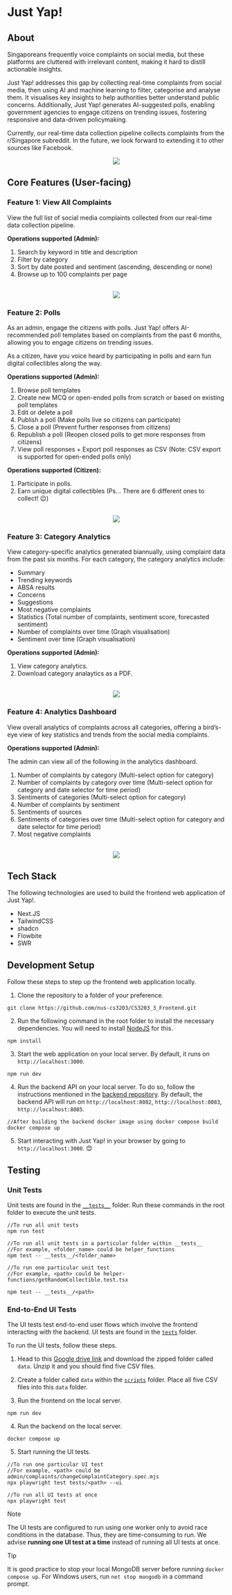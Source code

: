 # Just Yap!

## About
Singaporeans frequently voice complaints on social media, but these platforms are cluttered with irrelevant content, making it hard to distill actionable insights. 

Just Yap! addresses this gap by collecting real-time complaints from social media, then using AI and machine learning to filter, categorise and analyse them. It visualises key insights to help authorities better understand public concerns. Additionally, Just Yap! generates AI-suggested polls, enabling government agencies to engage citizens on trending issues, fostering responsive and data-driven policymaking.

Currently, our real-time data collection pipeline collects complaints from the r/Singapore subreddit. In the future, we look forward to extending it to other sources like Facebook.

<div align="center">
    <img src="public/github/just-yap.gif" width="full" />
</div>


## Core Features (User-facing)
### Feature 1: View All Complaints
View the full list of social media complaints collected from our real-time data collection pipeline. 

**Operations supported (Admin):**
1. Search by keyword in title and description
2. Filter by category
3. Sort by date posted and sentiment (ascending, descending or none)
4. Browse up to 100 complaints per page


<div align="center">
    <br />
    <img src="public/github/all-complaints.png" width="full" />
</div>




### Feature 2: Polls
As an admin, engage the citizens with polls. Just Yap! offers AI-recommended poll templates based on complaints from the past 6 months, allowing you to engage citizens on trending issues.

As a citizen, have you voice heard by participating in polls and earn fun digital collectibles along the way.


**Operations supported (Admin):**
1. Browse poll templates
2. Create new MCQ or open-ended polls from scratch or based on existing poll templates
3. Edit or delete a poll
4. Publish a poll (Make polls live so citizens can participate)
5. Close a poll (Prevent further responses from citizens)
6. Republish a poll (Reopen closed polls to get more responses from citizens)
7. View poll responses + Export poll responses as CSV (Note: CSV export is supported for open-ended polls only)


**Operations supported (Citizen):**
1. Participate in polls.
2. Earn unique digital collectibles (Ps... There are 6 different ones to collect! 😉)


<div align="center">
    <br />
    <img src="public/github/polls.png" width="full" />
</div>


### Feature 3: Category Analytics
View category-specific analytics generated biannually, using complaint data from the past six months. For each category, the category analytics include:
- Summary
- Trending keywords
- ABSA results
- Concerns
- Suggestions
- Most negative complaints
- Statistics (Total number of complaints, sentiment score, forecasted sentiment)
- Number of complaints over time (Graph visualisation)
- Sentiment over time (Graph visualisation)

**Operations supported (Admin):**
1. View category analytics.
2. Download category analaytics as a PDF.


<div align="center">
    <br />
    <img src="public/github/category-analytics.png" width="full" />
</div>



### Feature 4: Analytics Dashboard
View overall analytics of complaints across all categories, offering a bird’s-eye view of key statistics and trends from the social media complaints.

**Operations supported (Admin):**

The admin can view all of the following in the analytics dashboard.
1. Number of complaints by category (Multi-select option for category)
2. Number of complaints by category over time (Multi-select option for category and date selector for time period)
3. Sentiments of categories (Multi-select option for category)
4. Number of complaints by sentiment
5. Sentiments of sources
6. Sentiments of categories over time (Multi-select option for category and date selector for time period)
7. Most negative complaints


<div align="center">
    <br />
    <img src="public/github/analytics-dashboard.png" width="full" />
</div>




## Tech Stack
The following technologies are used to build the frontend web application of Just Yap!.

- Next.JS
- TailwindCSS
- shadcn
- Flowbite
- SWR

## Development Setup
Follow these steps to step up the frontend web application locally.

1. Clone the repository to a folder of your preference.
```
git clone https://github.com/nus-cs3203/CS3203_3_Frontend.git
```

2. Run the following command in the root folder to install the necessary dependencies. You will need to install [NodeJS](https://nodejs.org/en/download) for this.
```
npm install
```
3. Start the web application on your local server. By default, it runs on `http://localhost:3000`.
```
npm run dev
```
4. Run the backend API on your local server. To do so, follow the instructions mentioned in the [backend repository](https://github.com/nus-cs3203/CS3203_3_Backend). By default, the backend API will run on `http://localhost:8082`, `http://localhost:8083`, `http://localhost:8085`.

```
//After building the backend docker image using docker compose build
docker compose up
```
5. Start interacting with Just Yap! in your browser by going to `http://localhost:3000`. 😊


## Testing

### Unit Tests
Unit tests are found in the [`__tests__`](/__tests__/) folder. Run these commands in the root folder to execute the unit tests.

```
//To run all unit tests
npm run test
```

```
//To run all unit tests in a particular folder within __tests__
//For example, <folder_name> could be helper_functions
npm test -- __tests__/<folder_name>
```

```
//To run one particular unit test
//For example, <path> could be helper-functions/getRandomCollectible.test.tsx 

npm test -- __tests__/<path>
```

### End-to-End UI Tests
The UI tests test end-to-end user flows which involve the frontend interacting with the backend. UI tests are found in the [`tests`](/tests/) folder.

To run the UI tests, follow these steps.

1. Head to this [Google drive link](https://drive.google.com/file/d/1sbrbNVplz2klM286PENeHhf1xHvXS12_/view?usp=sharing) and download the zipped folder called `data`. Unzip it and you should find five CSV files.

2. Create a folder called `data` within the [`scripts`](/scripts/) folder. Place all five CSV files into this `data` folder.


3. Run the frontend on the local server.
```
npm run dev
```

4. Run the backend on the local server.
```
docker compose up
```

5. Start running the UI tests.

```
//To run one particular UI test
//For example, <path> could be admin/complaints/changeComplaintCategory.spec.mjs
npx playwright test tests/<path> --ui
```

```
//To run all UI tests at once
npx playwright test
```

> [!NOTE]
> The UI tests are configured to run using one worker only to avoid race conditions in the database. Thus, they are time-consuming to run. We advise **running one UI test at a time** instead of running all UI tests at once.

> [!TIP]
> It is good practice to stop your local MongoDB server before running `docker compose up`. For Windows users, run `net stop mongodb` in a command prompt.








